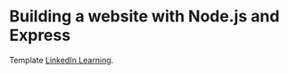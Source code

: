 # Building a website with Node.js and Express

Template [LinkedIn Learning](https://www.linkedin.com/learning/building-a-website-with-node-js-and-express-js-3).

